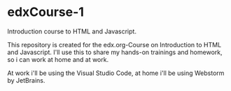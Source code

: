 # edxCourse-1
Introduction course to HTML and Javascript.

This repository is created for the edx.org-Course on Introduction to HTML and Javascript.
I'll use this to share my hands-on trainings and homework, so i can work at home and at work.

At work i'll be using the Visual Studio Code, at home i'll be using Webstorm by JetBrains.
